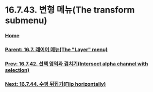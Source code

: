 # 16.7.43. 변형 메뉴(The transform submenu)

### [Home](./00-home.md)
### [Parent: 16.7. 레이어 메뉴(The "Layer" menu)](./16-07-00-the-layer-menu.md)
### [Prev: 16.7.42. 선택 영역과 겹치기(Intersect alpha channel with selection)](./16-07-42-intersect-alpha-channel-with-selection.md)
### [Next: 16.7.44. 수평 뒤집기(Flip horizontally)](./16-07-44-flip-horizontally.md)
